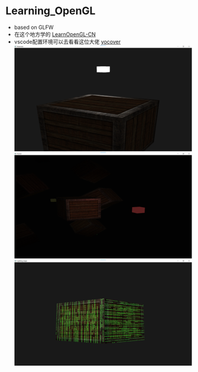 # Learning_OpenGL
+ based on GLFW
+ 在这个地方学的
[LearnOpenGL-CN](https://learnopengl-cn.github.io/)
+ vscode配置环境可以去看看这位大佬
[yocover](https://github.com/yocover)
![image](https://github.com/LT-IssacF/LearnOpenGL/blob/main/image/14_lighting_maps.png)
![image](https://github.com/LT-IssacF/LearnOpenGL/blob/main/image/15_multi_lights.png)
![image](https://github.com/LT-IssacF/LearnOpenGL/blob/main/image/14_emission_map.png)
